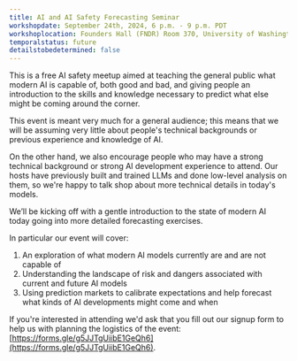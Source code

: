 ```yaml
---
title: AI and AI Safety Forecasting Seminar
workshopdate: September 24th, 2024, 6 p.m. - 9 p.m. PDT
workshoplocation: Founders Hall (FNDR) Room 370, University of Washington, 4215 East Stevens Way Northeast, Seattle, WA
temporalstatus: future
detailstobedetermined: false
---
```


This is a free AI safety meetup aimed at teaching the general public what modern AI
is capable of, both good and bad, and giving people an introduction to the
skills and knowledge necessary to predict what else might be coming around the
corner.

This event is meant very much for a general audience; this means that we will
be assuming very little about people's technical backgrounds or previous
experience and knowledge of AI. 

On the other hand, we also encourage people who may have a strong technical
background or strong AI development experience to attend.  Our hosts have
previously built and trained LLMs and done low-level analysis on them, so we're
happy to talk shop about more technical details in today's models.

We’ll be kicking off with a gentle introduction to the state of modern AI today 
going into more detailed forecasting exercises.

In particular our event will cover:

1. An exploration of what modern AI models currently are and are not capable of
2. Understanding the landscape of risk and dangers associated with current and future AI models
3. Using prediction markets to calibrate expectations and help forecast what kinds of AI developments might come and when

If you're interested in attending we'd ask that you fill out our signup form to help us with planning the logistics of the event: [https://forms.gle/g5JJTgUiibE1GeQh6](https://forms.gle/g5JJTgUiibE1GeQh6).
